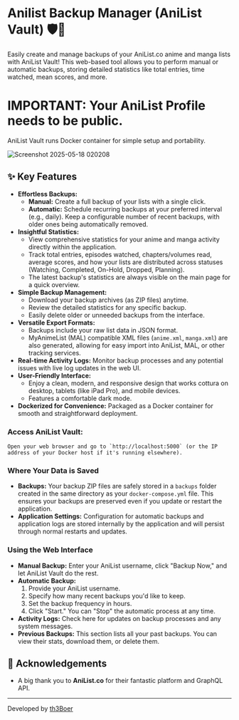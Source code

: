 # Anilist Backup Manager (AniList Vault) 🛡️💾

Easily create and manage backups of your AniList.co anime and manga lists with AniList Vault! This web-based tool allows you to perform manual or automatic backups, storing detailed statistics like total entries, time watched, mean scores, and more.

# IMPORTANT: Your AniList Profile needs to be public.

AniList Vault runs Docker container for simple setup and portability.

![Screenshot 2025-05-18 020208](https://github.com/user-attachments/assets/03b30da7-b140-4d8b-9e92-3ef8685ba4db)

## ✨ Key Features

*   **Effortless Backups:**
    *   **Manual:** Create a full backup of your lists with a single click.
    *   **Automatic:** Schedule recurring backups at your preferred interval (e.g., daily). Keep a configurable number of recent backups, with older ones being automatically removed.
*   **Insightful Statistics:**
    *   View comprehensive statistics for your anime and manga activity directly within the application.
    *   Track total entries, episodes watched, chapters/volumes read, average scores, and how your lists are distributed across statuses (Watching, Completed, On-Hold, Dropped, Planning).
    *   The latest backup's statistics are always visible on the main page for a quick overview.
*   **Simple Backup Management:**
    *   Download your backup archives (as ZIP files) anytime.
    *   Review the detailed statistics for any specific backup.
    *   Easily delete older or unneeded backups from the interface.
*   **Versatile Export Formats:**
    *   Backups include your raw list data in JSON format.
    *   MyAnimeList (MAL) compatible XML files (`anime.xml`, `manga.xml`) are also generated, allowing for easy import into AniList, MAL, or other tracking services.
*   **Real-time Activity Logs:** Monitor backup processes and any potential issues with live log updates in the web UI.
*   **User-Friendly Interface:**
    *   Enjoy a clean, modern, and responsive design that works cottura on desktop, tablets (like iPad Pro), and mobile devices.
    *   Features a comfortable dark mode.
*   **Dockerized for Convenience:** Packaged as a Docker container for smooth and straightforward deployment.


### Access AniList Vault:
    Open your web browser and go to `http://localhost:5000` (or the IP address of your Docker host if it's running elsewhere).

### Where Your Data is Saved

*   **Backups:** Your backup ZIP files are safely stored in a `backups` folder created in the same directory as your `docker-compose.yml` file. This ensures your backups are preserved even if you update or restart the application.
*   **Application Settings:** Configuration for automatic backups and application logs are stored internally by the application and will persist through normal restarts and updates.

### Using the Web Interface

*   **Manual Backup:** Enter your AniList username, click "Backup Now," and let AniList Vault do the rest.
*   **Automatic Backup:**
    1.  Provide your AniList username.
    2.  Specify how many recent backups you'd like to keep.
    3.  Set the backup frequency in hours.
    4.  Click "Start." You can "Stop" the automatic process at any time.
*   **Activity Logs:** Check here for updates on backup processes and any system messages.
*   **Previous Backups:** This section lists all your past backups. You can view their stats, download them, or delete them.


## 🙏 Acknowledgements

*   A big thank you to **AniList.co** for their fantastic platform and GraphQL API.

---

Developed by [th3Boer](https://github.com/th3Boer)
